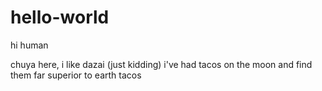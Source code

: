 # hello-world

hi human

chuya here, i like dazai (just kidding)
i've had tacos on the moon and find them far superior to earth tacos
